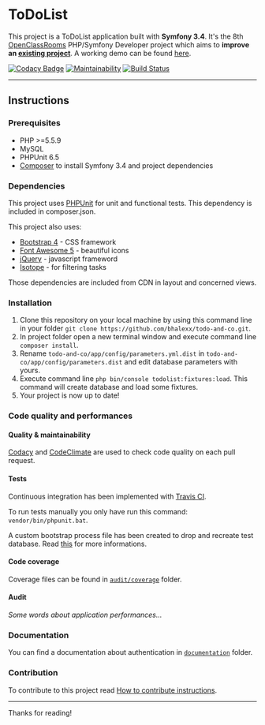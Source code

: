 ToDoList
========

This project is a ToDoList application built with **Symfony 3.4**. It's the 8th [OpenClassRooms][1] PHP/Symfony Developer project which aims to **improve an [existing project][2]**. A working demo can be found [here][3].

[![Codacy Badge](https://api.codacy.com/project/badge/Grade/f8298a5cef654259b15c9e8abc6b14bf)](https://www.codacy.com/app/bhalexx/todo-and-co?utm_source=github.com&amp;utm_medium=referral&amp;utm_content=bhalexx/todo-and-co&amp;utm_campaign=Badge_Grade)
[![Maintainability](https://api.codeclimate.com/v1/badges/27589e36ac087f3c6f98/maintainability)](https://codeclimate.com/github/bhalexx/todo-and-co/maintainability)
[![Build Status](https://travis-ci.org/bhalexx/todo-and-co.svg?branch=master)](https://travis-ci.org/bhalexx/todo-and-co)

---

Instructions
-------------------

### Prerequisites
- PHP >=5.5.9
- MySQL
- PHPUnit 6.5
- [Composer][4] to install Symfony 3.4 and project dependencies

### Dependencies
This project uses [PHPUnit][5] for unit and functional tests. This dependency is included in composer.json.

This project also uses:
- [Bootstrap 4][6] - CSS framework
- [Font Awesome 5][7] - beautiful icons
- [jQuery][8] - javascript frameword
- [Isotope][9] - for filtering tasks

Those dependencies are included from CDN in layout and concerned views.

### Installation
1. Clone this repository on your local machine by using this command line in your folder `git clone https://github.com/bhalexx/todo-and-co.git`.
2. In project folder open a new terminal window and execute command line `composer install`.
3. Rename `todo-and-co/app/config/parameters.yml.dist` in `todo-and-co/app/config/parameters.dist` and edit database parameters with yours.
4. Execute command line `php bin/console todolist:fixtures:load`. This command will create database and load some fixtures.
5. Your project is now up to date!

### Code quality and performances

#### Quality & maintainability
[Codacy][10] and [CodeClimate][11] are used to check code quality on each pull request.

#### Tests
Continuous integration has been implemented with [Travis CI][12].

To run tests manually you only have run this command: `vendor/bin/phpunit.bat`.

A custom bootstrap process file has been created to drop and recreate test database. Read [this][13] for more informations.

#### Code coverage
Coverage files can be found in [`audit/coverage`][14] folder.

#### Audit
*Some words about application performances...*

### Documentation
You can find a documentation about authentication in [`documentation`][15] folder.

### Contribution
To contribute to this project read [How to contribute instructions][16].

---

Thanks for reading!

[1]: https://openclassrooms.com
[2]: https://github.com/saro0h/projet8-TodoList
[3]: #
[4]: https://getcomposer.org
[5]: https://phpunit.de
[6]: https://getbootstrap.com
[7]: https://fontawesome.com
[8]: https://jquery.com
[9]: https://isotope.metafizzy.co
[10]: https://codacy.com
[11]: https://codeclimate.com
[12]: https://travis-ci.org
[13]: https://symfony.com/doc/3.4/testing/bootstrap.html
[14]: https://github.com/bhalexx/todo-and-co/tree/master/audit/coverage
[15]: #
[16]: https://github.com/bhalexx/todo-and-co/tree/master/CONTRIBUTING.md

